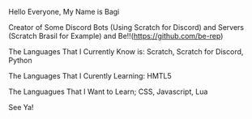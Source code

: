Hello Everyone, My Name is Bagi

Creator of Some Discord Bots (Using Scratch for Discord) and Servers (Scratch Brasil for Example) and Be!!(https://github.com/be-rep)

The Languages That I Currently Know is: Scratch, Scratch for Discord, Python

The Languages That I Curently Learning: HMTL5

The Languagues That I Want to Learn; CSS, Javascript, Lua

See Ya!

